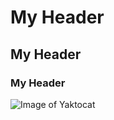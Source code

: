 # My Header
## My Header
### My Header


![Image of Yaktocat](https://octodex.github.com/images/yaktocat.png)
